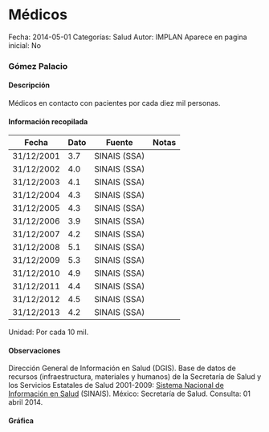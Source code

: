 Médicos
=====

Fecha: 2014-05-01
Categorías: Salud
Autor: IMPLAN
Aparece en pagina inicial: No

### Gómez Palacio

#### Descripción

Médicos en contacto con pacientes por cada diez mil personas.

<!-- break -->

#### Información recopilada

<table class="table table-hover table-bordered matriz">
  <thead>
    <tr><th>Fecha</th><th>Dato</th><th>Fuente</th><th>Notas</th></tr>
  </thead>
  <tbody>
    <tr><td class="centrado">31/12/2001</td><td class="derecha">3.7</td><td>SINAIS (SSA)</td><td></td></tr>
    <tr><td class="centrado">31/12/2002</td><td class="derecha">4.0</td><td>SINAIS (SSA)</td><td></td></tr>
    <tr><td class="centrado">31/12/2003</td><td class="derecha">4.1</td><td>SINAIS (SSA)</td><td></td></tr>
    <tr><td class="centrado">31/12/2004</td><td class="derecha">4.3</td><td>SINAIS (SSA)</td><td></td></tr>
    <tr><td class="centrado">31/12/2005</td><td class="derecha">4.3</td><td>SINAIS (SSA)</td><td></td></tr>
    <tr><td class="centrado">31/12/2006</td><td class="derecha">3.9</td><td>SINAIS (SSA)</td><td></td></tr>
    <tr><td class="centrado">31/12/2007</td><td class="derecha">4.2</td><td>SINAIS (SSA)</td><td></td></tr>
    <tr><td class="centrado">31/12/2008</td><td class="derecha">5.1</td><td>SINAIS (SSA)</td><td></td></tr>
    <tr><td class="centrado">31/12/2009</td><td class="derecha">5.3</td><td>SINAIS (SSA)</td><td></td></tr>
    <tr><td class="centrado">31/12/2010</td><td class="derecha">4.9</td><td>SINAIS (SSA)</td><td></td></tr>
    <tr><td class="centrado">31/12/2011</td><td class="derecha">4.4</td><td>SINAIS (SSA)</td><td></td></tr>
    <tr><td class="centrado">31/12/2012</td><td class="derecha">4.5</td><td>SINAIS (SSA)</td><td></td></tr>
    <tr><td class="centrado">31/12/2013</td><td class="derecha">4.2</td><td>SINAIS (SSA)</td><td></td></tr>
  </tbody>
</table>

Unidad: Por cada 10 mil.

#### Observaciones

Dirección General de Información en Salud (DGIS). Base de datos de recursos (infraestructura, materiales y humanos) de la Secretaría de Salud y los Servicios Estatales de Salud 2001-2009: [Sistema Nacional de Información en Salud](http://www.sinais.salud.gob.mx) (SINAIS). México: Secretaría de Salud. Consulta: 01 abril 2014.

#### Gráfica

<div id="Morriswbhbvxhp" class="grafica"></div>
<script>
new Morris.Line({
element: 'Morriswbhbvxhp',
data: [{ fecha: '2001-12-31', dato: 3.7000 },{ fecha: '2002-12-31', dato: 4.0000 },{ fecha: '2003-12-31', dato: 4.1000 },{ fecha: '2004-12-31', dato: 4.3000 },{ fecha: '2005-12-31', dato: 4.3000 },{ fecha: '2006-12-31', dato: 3.9000 },{ fecha: '2007-12-31', dato: 4.2000 },{ fecha: '2008-12-31', dato: 5.1000 },{ fecha: '2009-12-31', dato: 5.3000 },{ fecha: '2010-12-31', dato: 4.9000 },{ fecha: '2011-12-31', dato: 4.4000 },{ fecha: '2012-12-31', dato: 4.5000 },{ fecha: '2013-12-31', dato: 4.2000 }],
xkey: 'fecha',
ykeys: ['dato'],
labels: ['Dato'],
lineColors: ['#FF5B02'],
xLabelFormat: function(d) { return d.getDate()+'/'+(d.getMonth()+1)+'/'+d.getFullYear(); },
dateFormat: function(ts) { var d = new Date(ts); return d.getDate() + '/' + (d.getMonth() + 1) + '/' + d.getFullYear(); }
});
</script>
